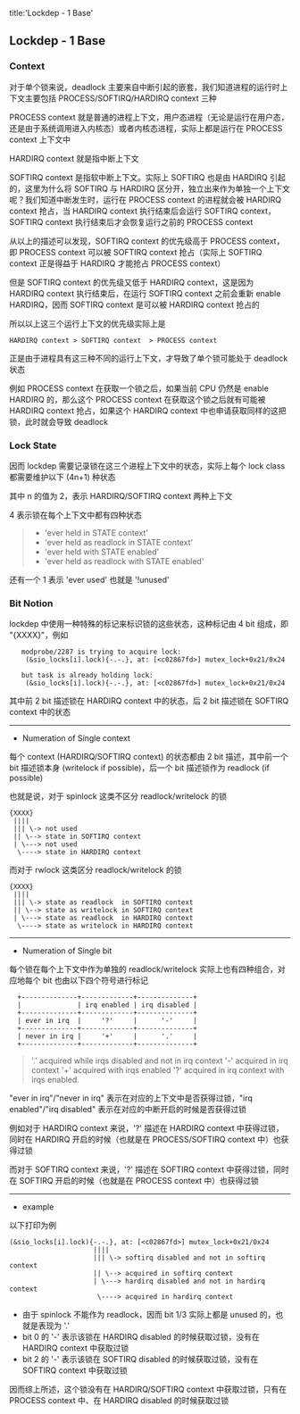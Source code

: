 title:'Lockdep - 1 Base'
## Lockdep - 1 Base

### Context

对于单个锁来说，deadlock 主要来自中断引起的嵌套，我们知道进程的运行时上下文主要包括 PROCESS/SOFTIRQ/HARDIRQ context 三种

PROCESS context 就是普通的进程上下文，用户态进程（无论是运行在用户态，还是由于系统调用进入内核态）或者内核态进程，实际上都是运行在 PROCESS context 上下文中

HARDIRQ context 就是指中断上下文

SOFTIRQ context 是指软中断上下文。实际上 SOFTIRQ 也是由 HARDIRQ 引起的，这里为什么将 SOFTIRQ 与 HARDIRQ 区分开，独立出来作为单独一个上下文呢？我们知道中断发生时，运行在 PROCESS context 的进程就会被 HARDIRQ context 抢占，当 HARDIRQ context 执行结束后会运行 SOFTIRQ context，SOFTIRQ context 执行结束后才会恢复运行之前的 PROCESS context

从以上的描述可以发现，SOFTIRQ context 的优先级高于 PROCESS context，即 PROCESS context 可以被 SOFTIRQ context 抢占（实际上 SOFTIRQ context 正是得益于 HARDIRQ 才能抢占 PROCESS context）

但是 SOFTIRQ context 的优先级又低于 HARDIRQ context，这是因为 HARDIRQ context 执行结束后，在运行 SOFTIRQ context 之前会重新 enable HARDIRQ，因而 SOFTIRQ context 是可以被 HARDIRQ context 抢占的

所以以上这三个运行上下文的优先级实际上是

```
HARDIRQ context > SOFTIRQ context  > PROCESS context 
```

正是由于进程具有这三种不同的运行上下文，才导致了单个锁可能处于 deadlock 状态

例如 PROCESS context 在获取一个锁之后，如果当前 CPU 仍然是 enable HARDIRQ 的，那么这个 PROCESS context 在获取这个锁之后就有可能被 HARDIRQ context 抢占，如果这个 HARDIRQ context 中也申请获取同样的这把锁，此时就会导致 deadlock


### Lock State

因而 lockdep 需要记录锁在这三个进程上下文中的状态，实际上每个 lock class 都需要维护以下 (4n+1) 种状态

其中 n 的值为 2，表示 HARDIRQ/SOFTIRQ context 两种上下文

4 表示锁在每个上下文中都有四种状态

> - 'ever held in STATE context'
> - 'ever held as readlock in STATE context'
> - 'ever held with STATE enabled'
> - 'ever held as readlock with STATE enabled'

还有一个 1 表示 'ever used' 也就是 '!unused'


### Bit Notion

lockdep 中使用一种特殊的标记来标识锁的这些状态，这种标记由 4 bit 组成，即 "{XXXX}"，例如

```
   modprobe/2287 is trying to acquire lock:
    (&sio_locks[i].lock){-.-.}, at: [<c02867fd>] mutex_lock+0x21/0x24

   but task is already holding lock:
    (&sio_locks[i].lock){-.-.}, at: [<c02867fd>] mutex_lock+0x21/0x24
```

其中前 2 bit 描述锁在 HARDIRQ context 中的状态，后 2 bit 描述锁在 SOFTIRQ context 中的状态

---

- Numeration of Single context

每个 context (HARDIRQ/SOFTIRQ context) 的状态都由 2 bit 描述，其中前一个 bit 描述锁本身 (writelock if possible)，后一个 bit 描述锁作为 readlock (if possible)

也就是说，对于 spinlock 这类不区分 readlock/writelock 的锁

```
{XXXX}
 ||||
 ||| \-> not used
 || \--> state in SOFTIRQ context 
 | \---> not used
  \----> state in HARDIRQ context
```

而对于 rwlock 这类区分 readlock/writelock 的锁

```
{XXXX}
 ||||
 ||| \-> state as readlock  in SOFTIRQ context 
 || \--> state as writelock in SOFTIRQ context 
 | \---> state as readlock  in HARDIRQ context
  \----> state as writelock in HARDIRQ context
```

---

- Numeration of Single bit

每个锁在每个上下文中作为单独的 readlock/writelock 实际上也有四种组合，对应地每个 bit 也由以下四个符号进行标记

```
  +--------------+-------------+--------------+
  |              | irq enabled | irq disabled |
  +--------------+-------------+--------------+
  | ever in irq  |     '?'     |      '-'     |
  +--------------+-------------+--------------+
  | never in irq |     '+'     |      '.'     |
  +--------------+-------------+--------------+
```

> '.'  acquired while irqs disabled and not in irq context
> '-'  acquired in irq context
> '+'  acquired with irqs enabled
> '?'  acquired in irq context with irqs enabled.


"ever in irq"/"never in irq" 表示在对应的上下文中是否获得过锁，"irq enabled"/"irq disabled" 表示在对应的中断开启的时候是否获得过锁


例如对于 HARDIRQ context 来说，'?' 描述在 HARDIRQ context 中获得过锁，同时在 HARDIRQ 开启的时候（也就是在 PROCESS/SOFTIRQ context 中）也获得过锁

而对于 SOFTIRQ context 来说，'?' 描述在 SOFTIRQ context 中获得过锁，同时在 SOFTIRQ 开启的时候（也就是在 PROCESS context 中）也获得过锁

---

- example

以下打印为例

```
(&sio_locks[i].lock){-.-.}, at: [<c02867fd>] mutex_lock+0x21/0x24
                     ||||
                     ||| \-> softirq disabled and not in softirq context
                     || \--> acquired in softirq context
                     | \---> hardirq disabled and not in hardirq context
                      \----> acquired in hardirq context
```

- 由于 spinlock 不能作为 readlock，因而 bit 1/3 实际上都是 unused 的，也就是表现为 '.'
- bit 0 的 '-' 表示该锁在 HARDIRQ disabled 的时候获取过锁，没有在 HARDIRQ context 中获取过锁
- bit 2 的 '-' 表示该锁在 SOFTIRQ disabled 的时候获取过锁，没有在 SOFTIRQ context 中获取过锁

因而综上所述，这个锁没有在 HARDIRQ/SOFTIRQ context 中获取过锁，只有在 PROCESS context 中、在 HARDIRQ disabled 的时候获取过锁

